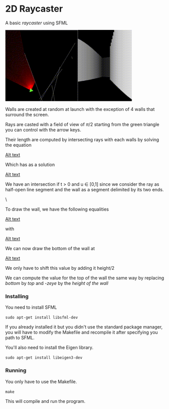 # 2D Raycaster 

A basic *raycaster* using SFML

![til](gifs/raycaster.gif)

Walls are created at random at launch with the exception of 4 walls that surround the screen.

Rays are casted with a field of view of $\pi$/2 starting from the green triangle you can control with the arrow keys.

Their length are computed by intersecting rays with each walls by solving the equation 

[Alt text](gifs/intersect_equation.png)

Which has as a solution 

[Alt text](gifs/intersect_solution.png)

We have an intersection if t > 0 and u $\in$ [0,1] since we consider the ray as half-open line segment and the wall as a segment delimited by its two ends.

\\

To draw the wall, we have the following equalities 

[Alt text](gifs/eq1.png)

with 

[Alt text](gifs/zmax.png)

We can now draw the bottom of the wall at

[Alt text](gifs/bottom.png)

We only have to shift this value by adding it height/2

We can compute the value for the top of the wall the same way by replacing *bottom* by *top* and *-zeye* by the *height of the wall*


### Installing 

You need to install SFML

```sudo apt-get install libsfml-dev```

If you already installed it but you didn't use the standard package manager, you will have to modify the Makefile and recompile it after specifying you path to SFML.

You'll also need to install the Eigen library.

```sudo apt-get install libeigen3-dev```

### Running 

You only have to use the Makefile.

```make```

This will compile and run the program.
